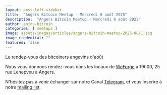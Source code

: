 ```yaml
---
layout: post-left-sidebar
title:  "Angers Bitcoin Meetup - Mercredi 6 août 2025"
description:  "Angers Bitcoin Meetup - Mercredi 6 août 2025"
author: anjou-bitcoin
categories: [ meetups ]
image: assets/images/articles/angers-bitcoin-meetup-2025-08/1.jpg
image_credential: ""
featured: false
---
```


Le rendez-vous des bitcoiners angevins d'août

Nous vous donnons rendez-vous dans les locaux de [WeForge](https://www.weforge.fr/) à 19h00, 25 rue Lenepveu à Angers.

N'hésitez pas à venir échanger sur notre Canal [Telegram](https://t.me/AngersBitcoinMeetup), et vous inscrire à notre [mailing list](https://anjoubitcoin.fr/mailing-list.html).
